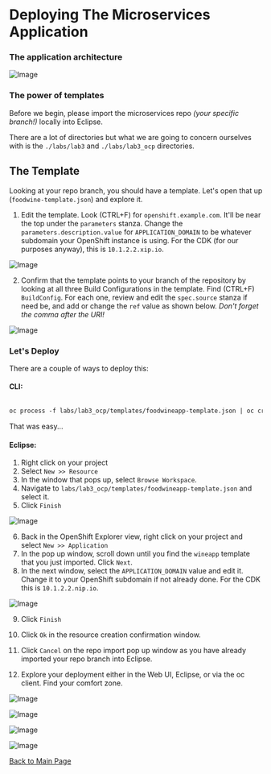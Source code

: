 # Deploying The Microservices Application

### The application architecture
![Image](msa-arch.png)

### The power of templates

Before we begin, please import the microservices repo _(your specific branch!)_ locally into Eclipse.

There are a lot of directories but what we are going to concern ourselves with is the `./labs/lab3` and `./labs/lab3_ocp` directories.

## The Template
Looking at your repo branch, you should have a template. Let's open that up (`foodwine-template.json`) and explore it.

1. Edit the template. Look (CTRL+F) for `openshift.example.com`. It'll be near the top under the `parameters` stanza. Change the `parameters.description.value` for `APPLICATION_DOMAIN` to be whatever subdomain your OpenShift instance is using. For the CDK (for our purposes anyway), this is `10.1.2.2.xip.io`.

![Image](3_3.png)

2. Confirm that the template points to your branch of the repository by looking at all three Build Configurations in the template. Find (CTRL+F) `BuildConfig`. For each one, review and edit the `spec.source` stanza if need be, and add or change the `ref` value as shown below. _Don't forget the comma after the URI!_

![Image](3_9.png)

### Let's Deploy
There are a couple of ways to deploy this:
#### CLI:
```markdown

oc process -f labs/lab3_ocp/templates/foodwineapp-template.json | oc create -f -

```
That was easy...

#### Eclipse:
1. Right click on your project
2. Select `New >> Resource`
3. In the window that pops up, select `Browse Workspace`.
4. Navigate to `labs/lab3_ocp/templates/foodwineapp-template.json` and select it.
5. Click `Finish`

![Image](3_1.png)

6. Back in the OpenShift Explorer view, right click on your project and select `New >> Application`
7. In the pop up window, scroll down until you find the `wineapp` template that you just imported. Click `Next`.
8. In the next window, select the `APPLICATION_DOMAIN` value and edit it. Change it to your OpenShift subdomain if not already done. For the CDK this is `10.1.2.2.nip.io`.

![Image](3_2.png)

9. Click `Finish`

10. Click `Ok` in the resource creation confirmation window.

11. Click `Cancel` on the repo import pop up window as you have already imported your repo branch into Eclipse.

12. Explore your deployment either in the Web UI, Eclipse, or via the oc client. Find your comfort zone.

![Image](3_8.png)

![Image](3_4.png)

![Image](3_7.png)

![Image](3_6.png)


[Back to Main Page](index.md)
